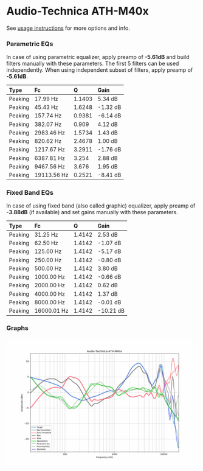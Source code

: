 # Audio-Technica ATH-M40x
See [usage instructions](https://github.com/jaakkopasanen/AutoEq#usage) for more options and info.

### Parametric EQs
In case of using parametric equalizer, apply preamp of **-5.61dB** and build filters manually
with these parameters. The first 5 filters can be used independently.
When using independent subset of filters, apply preamp of **-5.61dB**.

| Type    | Fc          |      Q | Gain     |
|:--------|:------------|:-------|:---------|
| Peaking | 17.99 Hz    | 1.1403 | 5.34 dB  |
| Peaking | 45.43 Hz    | 1.6248 | -1.32 dB |
| Peaking | 157.74 Hz   | 0.9381 | -6.14 dB |
| Peaking | 382.07 Hz   | 0.909  | 4.12 dB  |
| Peaking | 2983.46 Hz  | 1.5734 | 1.43 dB  |
| Peaking | 820.62 Hz   | 2.4678 | 1.00 dB  |
| Peaking | 1217.67 Hz  | 3.2911 | -1.76 dB |
| Peaking | 6387.81 Hz  | 3.254  | 2.88 dB  |
| Peaking | 9467.56 Hz  | 3.676  | 1.95 dB  |
| Peaking | 19113.56 Hz | 0.2521 | -8.41 dB |

### Fixed Band EQs
In case of using fixed band (also called graphic) equalizer, apply preamp of **-3.88dB**
(if available) and set gains manually with these parameters.

| Type    | Fc          |      Q | Gain      |
|:--------|:------------|:-------|:----------|
| Peaking | 31.25 Hz    | 1.4142 | 2.53 dB   |
| Peaking | 62.50 Hz    | 1.4142 | -1.07 dB  |
| Peaking | 125.00 Hz   | 1.4142 | -5.17 dB  |
| Peaking | 250.00 Hz   | 1.4142 | -0.80 dB  |
| Peaking | 500.00 Hz   | 1.4142 | 3.80 dB   |
| Peaking | 1000.00 Hz  | 1.4142 | -0.66 dB  |
| Peaking | 2000.00 Hz  | 1.4142 | 0.62 dB   |
| Peaking | 4000.00 Hz  | 1.4142 | 1.37 dB   |
| Peaking | 8000.00 Hz  | 1.4142 | -0.01 dB  |
| Peaking | 16000.01 Hz | 1.4142 | -10.21 dB |

### Graphs
![](./Audio-Technica%20ATH-M40x.png)